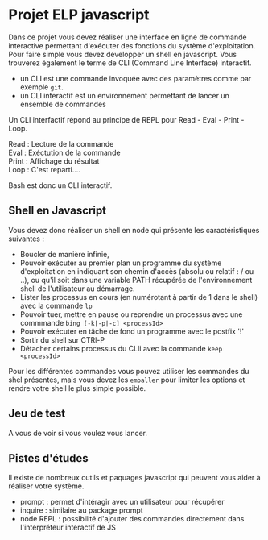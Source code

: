 # Projet ELP javascript

Dans ce projet vous devez réaliser une interface en ligne de commande interactive permettant d'exécuter des fonctions du système d'exploitation. Pour faire simple vous devez développer un shell en javascript. Vous trouverez également le terme de CLI (Command Line Interface) interactif.  

- un CLI est une commande invoquée avec des paramètres comme par exemple `git`. 
- un CLI interactif est un environnement permettant de lancer un ensemble de commandes


Un CLI interfactif répond au principe de REPL pour Read - Eval - Print - Loop.   

Read : Lecture de la commande  
Eval : Exéctution de la commande  
Print : Affichage du résultat  
Loop : C'est reparti....  

Bash est donc un CLI interactif. 

## Shell en Javascript
Vous devez donc réaliser un shell en node qui présente les caractéristiques suivantes :   
- Boucler de manière infinie,
- Pouvoir exécuter au premier plan un programme du système d'exploitation en indiquant son chemin d'accès (absolu ou relatif : / ou ..), ou qu'il soit dans une variable PATH récupérée de l'environnement shell de l'utilisateur au démarrage. 
- Lister les processus en cours (en numérotant à partir de 1 dans le shell) avec la commande `lp`
- Pouvoir tuer, mettre en pause ou reprendre un processus avec une commmande `bing [-k|-p|-c] <processId>`
- Pouvoir exécuter en tâche de fond un programme avec le postfix '!'
- Sortir du shell sur CTRl-P
- Détacher certains processus du CLIi avec la commande `keep <processId>`

Pour les différentes commandes vous pouvez utiliser les commandes du shel présentes, mais vous devez les `emballer` pour limiter les options et rendre votre shell le plus simple possible. 

## Jeu de test
A vous de voir si vous voulez vous lancer.


## Pistes d'études
Il existe de nombreux outils et paquages javascript qui peuvent vous aider à réaliser votre système. 


- prompt : permet d'intéragir avec un utilisateur pour récupérer 
- inquire : similaire au package prompt
- node REPL : possibilité d'ajouter des commandes directement dans l'interpréteur interactif de JS


